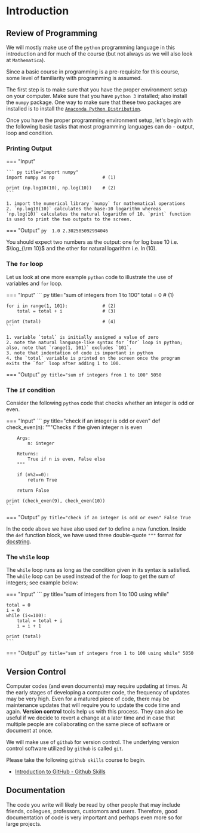 # Introduction

## Review of Programming
We will mostly make use of the `python` programming language in this introduction and for much of the course (but not always as we will also look at `Mathematica`).

Since a basic course in programming is a pre-requisite for this course, some level of familiarity with programming is assumed. 

The first step is to make sure that you have the proper environment setup on your computer. Make sure that you have `python 3` installed; also install the `numpy` package. One way to make sure that these two packages are installed is to install the [`Anaconda Python Distribution`](https://www.anaconda.com/products/distribution).

Once you have the proper programming environment setup, let's begin with the following basic tasks that most programming languages can do - output, loop and condition.

### Printing Output

=== "Input"
    
    ``` py title="import numpy"
    import numpy as np                  # (1)
    
    print (np.log10(10), np.log(10))    # (2)
    ```
    
    1. import the numerical library `numpy` for mathematical operations
    2. `np.log10(10)` calculates the base-10 logarithm whereas `np.log(10)` calculates the natural logarithm of 10. `print` function is used to print the two outputs to the screen.

=== "Output"
    ``` py 
    1.0 2.302585092994046
    ```

You should expect two numbers as the output: one for log base 10 i.e. $\log_{\rm 10}$ and the other for natural logarithm i.e. $\ln(10)$.

### The `for` loop
Let us look at one more example `python` code to illustrate the use of variables and `for` loop.

=== "Input"
    ``` py title="sum of integers from 1 to 100"
    total = 0                           # (1)
    
    for i in range(1, 101):             # (2)
        total = total + i               # (3)
    
    print (total)                       # (4)
    ```
    
    1. variable `total` is initially assigned a value of zero
    2. note the natural language-like syntax for `for` loop in python; also, note that `range(1, 101)` excludes `101`.
    3. note that indentation of code is important in python
    4. the `total` variable is printed on the screen once the program exits the `for` loop after adding 1 to 100.

=== "Output"
    ``` py title="sum of integers from 1 to 100"
    5050
    ```

### The `if` condition

Consider the following `python` code that checks whether an integer is odd or even.

=== "Input"
    ``` py title="check if an integer is odd or even"
    def check_even(n):
        """Checks if the given integer n is even
            
        Args:
            n: integer
            
        Returns:
            True if n is even, False else
        """

        if (n%2==0):
            return True
            
        return False
    
    print (check_even(9), check_even(10))
    ```

=== "Output"
    ``` py title="check if an integer is odd or even"
    False True
    ```

In the code above we have also used `def` to define a new function. Inside the `def` function block, we have used three double-quote `"""` format for [docstring](https://peps.python.org/pep-0257/).

### The `while` loop

The `while` loop runs as long as the condition given in its syntax is satisfied. The `while` loop can be used instead of the `for` loop to get the sum of integers; see example below:

=== "Input"
    ``` py title="sum of integers from  1 to 100 using while"

    total = 0
    i = 0
    while (i<=100):
        total = total + i
        i = i + 1

    print (total)
    ```

=== "Output"
    ``` py title="sum of integers from 1 to 100 using while"
    5050
    ```



## Version Control

Computer codes (and even documents) may require updating at times. At the early stages of developing a computer code, the frequency of updates may be very high. Even for a matured piece of code, there may be maintenance updates that will require you to update the code time and again. **Version control** tools help us with this process. They can also be useful if we decide to revert a change at a later time and in case that multiple people are collaborating on the same piece of software or document at once.

We will make use of `github` for version control. The underlying version control software utilized by `github` is called `git`.

Please take the following `github skills` course to begin.

* [Introduction to GitHub - Github Skills](https://github.com/skills/introduction-to-github)

## Documentation

The code you write will likely be read by other people that may include friends, collegues, professors, customors and users. Therefore, good documentation of code is very important and perhaps even more so for large projects.